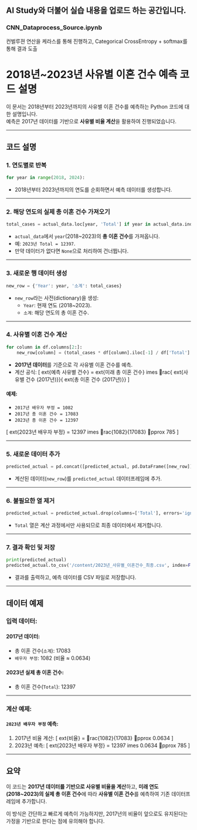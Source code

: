## AI Study와 더불어 실습 내용을 업로드 하는 공간입니다.
### CNN_Dataprocess_Source.ipynb
컨벌루젼 연산을 케라스를 통해 진행하고, Categorical CrossEntropy + softmax를 통해 결과 도출 

# 2018년~2023년 사유별 이혼 건수 예측 코드 설명

이 문서는 2018년부터 2023년까지의 사유별 이혼 건수를 예측하는 Python 코드에 대한 설명입니다.  
예측은 2017년 데이터를 기반으로 **사유별 비율 계산**을 활용하여 진행되었습니다.

---

## 코드 설명

### 1. 연도별로 반복
```python
for year in range(2018, 2024):
```
- 2018년부터 2023년까지의 연도를 순회하면서 예측 데이터를 생성합니다.

---

### 2. 해당 연도의 실제 총 이혼 건수 가져오기
```python
total_cases = actual_data.loc[year, 'Total'] if year in actual_data.index else None
```
- `actual_data`에서 `year`(2018~2023)의 **총 이혼 건수**를 가져옵니다.
- 예: `2023년 Total = 12397`.
- 만약 데이터가 없다면 `None`으로 처리하여 건너뜁니다.

---

### 3. 새로운 행 데이터 생성
```python
new_row = {'Year': year, '소계': total_cases}
```
- `new_row`라는 사전(dictionary)을 생성:
  - `Year`: 현재 연도 (2018~2023).
  - `소계`: 해당 연도의 총 이혼 건수.

---

### 4. 사유별 이혼 건수 계산
```python
for column in df.columns[2:]:
    new_row[column] = (total_cases * df[column].iloc[-1] / df['Total'].iloc[-1]).round().astype(int)
```
- **2017년 데이터**를 기준으로 각 사유별 이혼 건수를 예측.
- 계산 공식:
  \[
  	ext{예측 사유별 건수} = 	ext{미래 총 이혼 건수} 	imes rac{	ext{사유별 건수 (2017년)}}{	ext{총 이혼 건수 (2017년)}}
  \]

#### 예제:
- `2017년 배우자 부정 = 1082`
- `2017년 총 이혼 건수 = 17083`
- `2023년 총 이혼 건수 = 12397`

\[
	ext{2023년 배우자 부정} = 12397 	imes rac{1082}{17083} pprox 785
\]

---

### 5. 새로운 데이터 추가
```python
predicted_actual = pd.concat([predicted_actual, pd.DataFrame([new_row])], ignore_index=True)
```
- 계산된 데이터(`new_row`)를 `predicted_actual` 데이터프레임에 추가.

---

### 6. 불필요한 열 제거
```python
predicted_actual = predicted_actual.drop(columns=['Total'], errors='ignore')
```
- `Total` 열은 계산 과정에서만 사용되므로 최종 데이터에서 제거합니다.

---

### 7. 결과 확인 및 저장
```python
print(predicted_actual)
predicted_actual.to_csv('/content/2023년_사유별_이혼건수_최종.csv', index=False, encoding='utf-8-sig')
```
- 결과를 출력하고, 예측 데이터를 CSV 파일로 저장합니다.

---

## 데이터 예제

### 입력 데이터:
#### 2017년 데이터:
- 총 이혼 건수(`소계`): 17083
- `배우자 부정`: 1082 (비율 ≈ 0.0634)

#### 2023년 실제 총 이혼 건수:
- 총 이혼 건수(`Total`): 12397

---

### 계산 예제:
#### `2023년 배우자 부정` 예측:
1. 2017년 비율 계산:
   \[
   	ext{비율} = rac{1082}{17083} pprox 0.0634
   \]
2. 2023년 예측:
   \[
   	ext{2023년 배우자 부정} = 12397 	imes 0.0634 pprox 785
   \]

---

## 요약

이 코드는 **2017년 데이터를 기반으로 사유별 비율을 계산**하고, **미래 연도(2018~2023)의 실제 총 이혼 건수**에 따라 **사유별 이혼 건수**를 예측하여 기존 데이터프레임에 추가합니다. 

이 방식은 간단하고 빠르게 예측이 가능하지만, 2017년의 비율이 앞으로도 유지된다는 가정을 기반으로 한다는 점에 유의해야 합니다.
